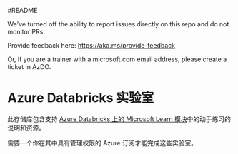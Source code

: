 #README

We've turned off the ability to report issues directly on this repo and do not monitor PRs.

Provide feedback here: https://aka.ms/provide-feedback

Or, if you are a trainer with a microsoft.com email address, please create a ticket in AzDO.

# Azure Databricks 实验室

此存储库包含支持 [Azure Databricks 上的 Microsoft Learn 模块](https://docs.microsoft.com/training/paths/data-engineer-azure-databricks/)中的动手练习的说明和资源。

需要一个你在其中具有管理权限的 Azure 订阅才能完成这些实验室。
